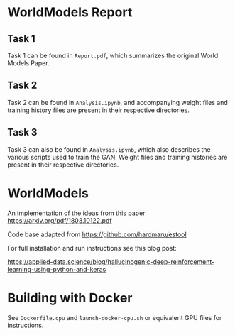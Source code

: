 # WorldModels Report
## Task 1
Task 1 can be found in `Report.pdf`, which summarizes the original World Models Paper.
## Task 2
Task 2 can be found in `Analysis.ipynb`, and accompanying weight files and training history files are present in their respective directories. 
## Task 3
Task 3 can also be found in `Analysis.ipynb`, which also describes the various scripts used to train the GAN. Weight files and training histories are present in their respective directories. 


# WorldModels
An implementation of the ideas from this paper https://arxiv.org/pdf/1803.10122.pdf

Code base adapted from https://github.com/hardmaru/estool

For full installation and run instructions see this blog post:

https://applied-data.science/blog/hallucinogenic-deep-reinforcement-learning-using-python-and-keras


# Building with Docker

See `Dockerfile.cpu` and `launch-docker-cpu.sh` or equivalent GPU files for instructions.

